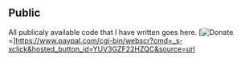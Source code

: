 ## Public
All publicaly available code that I have written goes here.
[![Donate](https://img.shields.io/badge/Donate-PayPal-green.svg)=]https://www.paypal.com/cgi-bin/webscr?cmd=_s-xclick&hosted_button_id=YUV3GZF22HZQC&source=url
